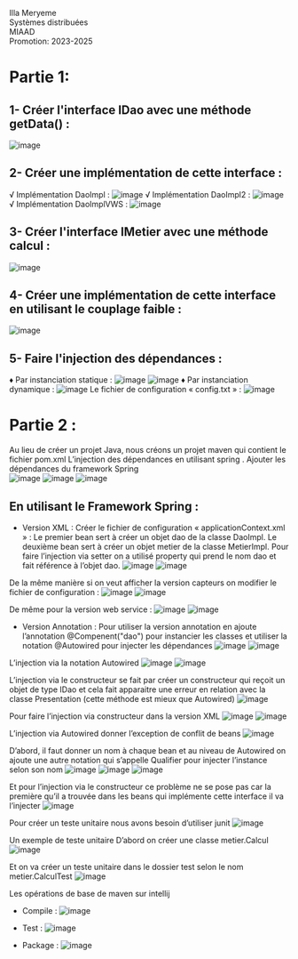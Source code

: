 Illa Meryeme                                                                                                        
Systèmes distribuées                                                                                                   
   MIAAD                                                                                                             
Promotion: 2023-2025

# Partie 1:

## 1-	Créer l'interface IDao avec une méthode getData() :
![image](https://github.com/Meryemeilla/MeryemeIlla_JEE/assets/165611188/6a6cc6a4-03e7-4a93-b6d2-605a28807f48)

## 2-	Créer une implémentation de cette interface :
√ Implémentation DaoImpl :
 ![image](https://github.com/Meryemeilla/MeryemeIlla_JEE/assets/165611188/f90483c2-c2e9-42f9-af60-83e4c6edb7fe)
√ Implémentation DaoImpl2 :
 ![image](https://github.com/Meryemeilla/MeryemeIlla_JEE/assets/165611188/45a6e073-bf93-409f-999c-b0eccd38c0d1)
 √ Implémentation DaoImplVWS :
![image](https://github.com/Meryemeilla/MeryemeIlla_JEE/assets/165611188/552236de-1bf2-4629-a3c4-d3f7aeed2531)
 
## 3-	Créer l'interface IMetier avec une méthode calcul :
 ![image](https://github.com/Meryemeilla/MeryemeIlla_JEE/assets/165611188/57aa8976-d211-45d0-82ae-af3340b62ac8)

## 4-	Créer une implémentation de cette interface en utilisant le couplage faible :
![image](https://github.com/Meryemeilla/MeryemeIlla_JEE/assets/165611188/d390c35b-6046-44b3-a92f-dbb582b79b52)
 
## 5-	Faire l'injection des dépendances :
♦ Par instanciation statique :
![image](https://github.com/Meryemeilla/MeryemeIlla_JEE/assets/165611188/57bdb48d-3d60-4c45-8c8f-be4411416e84)
 ![image](https://github.com/Meryemeilla/MeryemeIlla_JEE/assets/165611188/e4c11351-7381-4e7c-953a-693f37ecdd4c)
♦ Par instanciation dynamique :
 ![image](https://github.com/Meryemeilla/MeryemeIlla_JEE/assets/165611188/702264ed-b00d-4ea4-8078-3cc26fad6677)
Le fichier de configuration « config.txt » :
 ![image](https://github.com/Meryemeilla/MeryemeIlla_JEE/assets/165611188/ea2d4720-7c4e-43dc-bbd2-57ec21cae378)

# Partie 2 :
Au lieu de créer un projet Java, nous créons un projet maven qui contient le fichier pom.xml
L’injection des dépendances en utilisant spring .
Ajouter les dépendances du framework Spring  
 ![image](https://github.com/Meryemeilla/MeryemeIlla_JEE/assets/165611188/bb0bdb8e-63bc-4978-985f-860247ed45b2)
![image](https://github.com/Meryemeilla/MeryemeIlla_JEE/assets/165611188/40da02cc-8d1b-4e5c-ac70-42fb861e1adc)
![image](https://github.com/Meryemeilla/MeryemeIlla_JEE/assets/165611188/08f2e865-f4d3-4a7a-9654-48181ce49e0a)

## En utilisant le Framework Spring :
  -  Version XML :
Créer le fichier de configuration « applicationContext.xml » :
Le premier bean sert à créer un objet dao de la classe DaoImpl.
Le deuxième bean sert à créer un objet metier de la classe MetierImpl.
Pour faire l’injection via setter on a utilisé property qui prend le nom dao et fait référence à l’objet dao.
 ![image](https://github.com/Meryemeilla/MeryemeIlla_JEE/assets/165611188/f6a20929-d88a-45c2-90d2-8cebca06f479)
![image](https://github.com/Meryemeilla/MeryemeIlla_JEE/assets/165611188/da8c71f3-7ec7-4745-9d44-b1c9bbc0399f)

De la même manière si on veut afficher la version capteurs on modifier le fichier de configuration :
 ![image](https://github.com/Meryemeilla/MeryemeIlla_JEE/assets/165611188/22d5a2d3-2c4a-4a86-854a-b2ebbd420800)
![image](https://github.com/Meryemeilla/MeryemeIlla_JEE/assets/165611188/1d39f5fb-5432-403a-bafa-92da2ef0aadc)
 
De même pour la version web service :
 ![image](https://github.com/Meryemeilla/MeryemeIlla_JEE/assets/165611188/eca7cc1e-cbbe-4d9c-be8e-1b924743c8b5)
![image](https://github.com/Meryemeilla/MeryemeIlla_JEE/assets/165611188/57950682-77f4-416e-b8bf-75ff2b135856)          
 -  Version Annotation :
Pour utiliser la version annotation en ajoute l’annotation @Compenent("dao")  pour instancier les classes et utiliser la notation @Autowired pour injecter les dépendances 
 ![image](https://github.com/Meryemeilla/MeryemeIlla_JEE/assets/165611188/109c31e0-1d8f-4f6a-9229-f64484bd6d2a)
![image](https://github.com/Meryemeilla/MeryemeIlla_JEE/assets/165611188/3e1c96ee-4c12-4205-8667-b91e91c4a64e)

L’injection via la notation Autowired
![image](https://github.com/Meryemeilla/MeryemeIlla_JEE/assets/165611188/6f018124-f7bf-44b4-ab58-3253de2248aa)
 ![image](https://github.com/Meryemeilla/MeryemeIlla_JEE/assets/165611188/042579f4-df3a-4918-aa51-d5b125462fcc)

L’injection via le constructeur se fait par créer un constructeur qui reçoit un objet de type IDao et cela fait apparaitre une erreur en relation avec la classe Presentation (cette méthode est mieux que Autowired)
 ![image](https://github.com/Meryemeilla/MeryemeIlla_JEE/assets/165611188/4a8a6952-b4ad-46ec-ba4b-057b260dceca)

Pour faire l’injection via constructeur dans la version XML
 ![image](https://github.com/Meryemeilla/MeryemeIlla_JEE/assets/165611188/9f254b07-e06d-443e-8f20-3a1396fcb271)
![image](https://github.com/Meryemeilla/MeryemeIlla_JEE/assets/165611188/6a199361-5ab0-48ee-9df8-1a07e46dc9f7)
 
L’injection via Autowired donner l’exception de conflit de beans 
 ![image](https://github.com/Meryemeilla/MeryemeIlla_JEE/assets/165611188/b2c6ad42-39a6-4f71-91fd-c8ad30b08c00)

D’abord, il faut donner un nom à chaque bean et au niveau de Autowired on ajoute une autre notation qui s’appelle Qualifier pour injecter l’instance selon son nom
 ![image](https://github.com/Meryemeilla/MeryemeIlla_JEE/assets/165611188/f3ea2224-618c-476e-8373-f3bf19b48abe)
![image](https://github.com/Meryemeilla/MeryemeIlla_JEE/assets/165611188/af0ffc6b-cc7a-444c-a71c-c00ca6e3263d)
![image](https://github.com/Meryemeilla/MeryemeIlla_JEE/assets/165611188/9ee95a1f-52c6-4436-980d-acf12fa56d5c)

Et pour l’injection via le constructeur ce problème ne se pose pas car la première qu’il a trouvée dans les beans qui implémente cette interface il va l’injecter 
 ![image](https://github.com/Meryemeilla/MeryemeIlla_JEE/assets/165611188/16cd6c03-a015-48c7-897b-a867a9f13346)

Pour créer un teste unitaire nous avons besoin d’utiliser junit
 ![image](https://github.com/Meryemeilla/MeryemeIlla_JEE/assets/165611188/801a0e5e-b613-449d-84cf-e90a38af6920)

Un exemple de teste unitaire
D’abord on créer une classe metier.Calcul
 ![image](https://github.com/Meryemeilla/MeryemeIlla_JEE/assets/165611188/bd8176fd-2e57-4eb4-8703-6996e73682aa)

Et on va créer un teste unitaire dans le dossier test selon le nom metier.CalculTest
 ![image](https://github.com/Meryemeilla/MeryemeIlla_JEE/assets/165611188/83796938-e9e6-4cc8-a57c-627f54a2fb20)

Les opérations de base de maven sur intellij
-	Compile :
 ![image](https://github.com/Meryemeilla/MeryemeIlla_JEE/assets/165611188/7ed1eb26-14ac-45b1-8a37-0e0dc02a5d7c)

-	Test :
 ![image](https://github.com/Meryemeilla/MeryemeIlla_JEE/assets/165611188/4688cf80-064a-4c57-82c0-635ccf4423ea)

-	Package :
 ![image](https://github.com/Meryemeilla/MeryemeIlla_JEE/assets/165611188/cb4fa300-5bd3-442a-8d92-2da64024b9d9)









